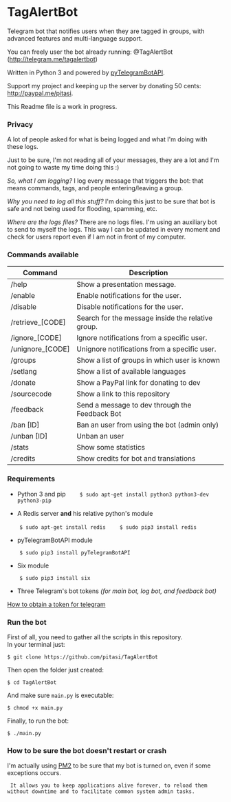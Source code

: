 # TagAlertBot
Telegram bot that notifies users when they are tagged in groups, 
with advanced features and multi-language support.

You can freely user the bot already running: @TagAlertBot (http://telegram.me/tagalertbot)

Written in Python 3 and powered by
[pyTelegramBotAPI](https://github.com/eternnoir/pyTelegramBotAPI).

Support my project and keeping up the server by donating 50 cents: http://paypal.me/pitasi.

This Readme file is a work in progress.

### Privacy
A lot of people asked for what is being logged and what I'm doing with these logs.

Just to be sure, I'm not reading all of your messages, they are a lot and I'm not going to waste my time doing this :)

_So, what I am logging?_ I log every message that triggers the bot: that means commands, tags, and people entering/leaving a group.

_Why you need to log all this stuff?_ I'm doing this just to be sure that bot is safe and not being used for flooding, spamming, etc.

_Where are the logs files?_ There are no logs files. I'm using an auxiliary bot to send to myself the logs.
This way I can be updated in every moment and check for users report even if I am not in front of my computer.

### Commands available

| Command           | Description                                           |
| ----------------- | ----------------------------------------------------- |
| /help             | Show a presentation message.                          |
| /enable           | Enable notifications for the user.                    |
| /disable          | Disable notifications for the user.                   |
| /retrieve_[CODE]  | Search for the message inside the relative group.     |
| /ignore_[CODE]    | Ignore notifications from a specific user.            |
| /unignore_[CODE]  | Unignore notifications from a specific user.          |
| /groups           | Show a list of groups in which user is known          |
| /setlang          | Show a list of available languages                    |
| /donate           | Show a PayPal link for donating to dev                |
| /sourcecode       | Show a link to this repository                        |
| /feedback         | Send a message to dev through the Feedback Bot        |
| /ban [ID]         | Ban an user from using the bot (admin only)           |
| /unban [ID]       | Unban an user                                         |
| /stats            | Show some statistics                                  |
| /credits          | Show credits for bot and translations                 |

### Requirements
* Python 3 and pip
`    $ sudo apt-get install python3 python3-dev python3-pip`

* A Redis server __and__ his relative python's module

`    $ sudo apt-get install redis`
`    $ sudo pip3 install redis`

* pyTelegramBotAPI module

`    $ sudo pip3 install pyTelegramBotAPI`

* Six module

`    $ sudo pip3 install six`

* Three Telegram's bot tokens _(for main bot, log bot, and feedback bot)_

[How to obtain a token for telegram](https://unnikked.ga/getting-started-with-telegram-bots/)
 

### Run the bot
First of all, you need to gather all the scripts in this repository.<br>
In your terminal just:

    $ git clone https://github.com/pitasi/TagAlertBot

Then open the folder just created:

    $ cd TagAlertBot

And make sure `main.py` is executable:
    
    $ chmod +x main.py
    
Finally, to run the bot:

    $ ./main.py
    
    
### How to be sure the bot doesn't restart or crash

I'm actually using [PM2](https://github.com/Unitech/pm2) to be sure that my bot is turned on, even if some exceptions occurs.

     It allows you to keep applications alive forever, to reload them without downtime and to facilitate common system admin tasks.

